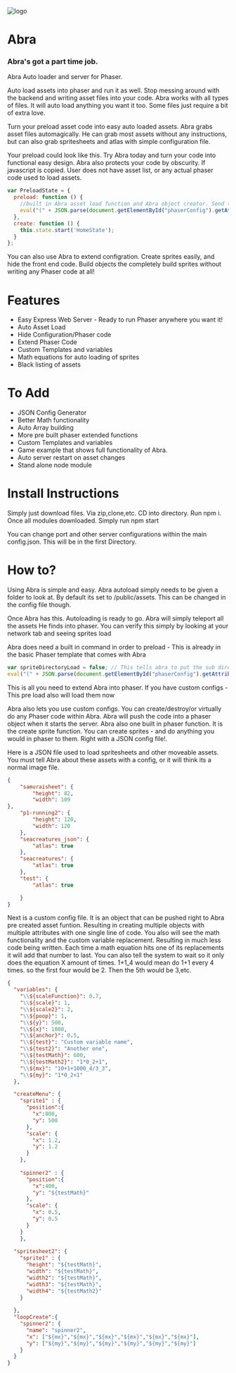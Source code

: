 

<div class="header">
  <img src="https://cdn.bulbagarden.net/upload/9/9e/PCP063.png" alt="logo" style=".header img {float: left;width: 100px;height: 100px;background: #555;}" />
  <h1>Abra</h1>
  <h3>Abra's got a part time job.</h3>
</div>

Abra Auto loader and server for Phaser.

Auto load assets into phaser and run it as well. Stop messing around with the backend and writing asset files into your code. Abra works with all types of files. It will auto load anything you want it too. Some files just require a bit of extra love. 


Turn your preload asset code into easy auto loaded assets. Abra grabs asset files automagically. He can grab most assets without any instructions, but can also grab spritesheets and atlas with simple configuration file.

Your preload could look like this. Try Abra today and turn your code into functional easy design. Abra also protects your code by obscurity. If javascript is copied. User does not have asset list, or any actual phaser code used to load assets.
```javascript
var PreloadState = {
  preload: function () {
    //built in Abra asset load function and Abra object creator. Send true flag to use directory listing for asset names. directory-assetname. False = just Asset name for sprite. Warning this can result in images with the same name to have the same sprite name.
    eval("(" + JSON.parse(document.getElementById("phaserConfig").getAttribute('value')).assets.abraCommands.abraLoad + ")")(false); 
  },
  create: function () {
    this.state.start('HomeState');
  }
};
```

You can also use Abra to extend configration. Create sprites easily, and hide the front end code. Build objects the completely build sprites without writing any Phaser code at all!

 <h1>Features</h1>
<ul>
  <li>Easy Express Web Server - Ready to run Phaser anywhere you want it! </li>
  <li>Auto Asset Load</li>
  <li>Hide Configuration/Phaser code</li>
  <li>Extend Phaser Code</li>
  <li>Custom Templates and variables</li>
  <li>Math equations for auto loading of sprites </li>
  <li>Black listing of assets</li>
</ul>

 <h1>To Add</h1>
 <ul>
  <li>JSON Config Generator</li>
  <li>Better Math functionality</li>
  <li>Auto Array building</li>
  <li>More pre built phaser extended functions</li>
  <li>Custom Templates and variables</li>
  <li>Game example that shows full functionality of Abra.</li>
  <li>Auto server restart on asset changes</li>
  <li>Stand alone node module</li>
</ul>

<h1>Install Instructions</h1>
<p>Simply just download files. Via zip,clone,etc. CD into directory. Run npm i. Once all modules downloaded. Simply run npm start<p>
<p>You can change port and other server configurations within the main config.json. This will be in the first Directory. </p>

<h1>How to?</h1>
<p>Using Abra is simple and easy. Abra autoload simply needs to be given a folder to look at. By default its set to /public/assets. This can be changed in the config file though. </p>
<p>Once Abra has this. Autoloading is ready to go. Abra will simply teleport all the assets He finds into phaser. You can verify this simply by looking at your network tab and seeing sprites load </p>
<p>Abra does need a built in command in order to preload - This is already in the basic Phaser template that comes with Abra </p>

```javascript
var spriteDirectoryLoad = false; // This tells abra to put the sub directory infront of the asset name or not. Having this enabled can be usefull if same asset names are being used within project.
eval("(" + JSON.parse(document.getElementById("phaserConfig").getAttribute('value')).assets.abraCommands.abraLoad + ")")(spriteDirectoryLoad); 
```

<p>This is all you need to extend Abra into phaser. If you have custom configs - This pre load also will load them now </p>

<p>Abra also lets you use custom configs. You can create/destroy/or virtually do any Phaser code within Abra. Abra will push the code into a phaser object when it starts the server. Abra also one built in phaser function. It is the create sprite function. You can create sprites - and do anything you would in phaser to them. Right with a JSON config file!. </p>

<p>Here is a JSON  file used to load spritesheets and other moveable assets. You must tell Abra about these assets with a config, or it will think its a normal image file.</p>

```JSON
{
	"samuraisheet": {
		"height": 82,
		"width": 109
},
	"p1-running2": {
		"height": 120,
		"width": 120
	},
	"seacreatures_json": {
		"atlas": true
	},
	"seacreatures": {
		"atlas": true
	},
	"test": {
		"atlas": true

	}
}
```

<p>Next is a custom config file. It is an object that can be pushed right to Abra pre created asset funtion. Resulting in creating multiple objects with multiple attributes with one single line of code. You also will see the math functionality and the custom variable replacement. Resulting in much less code being written. Each time a math equation hits one of its replacements it will add that number to last. You can also tell the system to wait so it only does the equation X amount of times. 1+1_4 would mean do 1+1 every 4 times. so the first four would be 2. Then the 5th would be 3,etc.</p>

```JSON
{
  "variables": {
    "\\${scaleFunction}": 0.7,
    "\\${scale}": 1,
    "\\${scale2}": 2,
    "\\${poop}": 1,
    "\\${y}": 500,
    "\\${x}": 1000,
    "\\${anchor}": 0.5,
    "\\${test}": "Custom variable name",
    "\\${test2}": "Another one",
    "\\${testMath}": 600,
    "\\${testMath2}": "1*0_2+1",
    "\\${mx}": "10+1+1000_4/3_3",
    "\\${my}": "1*0_2+1"
  },

  "createMenu": {
    "sprite1" : {
      "position":{
        "x":800,
        "y": 500
      },
      "scale": {
        "x": 1.2,
        "y": 1.2
      }
    },
   
    "spinner2" : {
      "position":{
        "x":400,
        "y": "${testMath}"
      },
      "scale": {
        "x": 0.5,
        "y": 0.5
      }
    }
    },
    
  "spritesheet2": {
    "sprite1" : {
      "height": "${testMath}",
      "width": "${testMath}",
      "width2": "${testMath}",
      "width3": "${testMath}",
      "width4": "${testMath2}"
    }
    
  },
  "loopCreate":{
    "spinner2": {
      "name": "spinner2",
      "x": ["${mx}","${mx}","${mx}","${mx}","${mx}","${mx}"],
      "y": ["${my}","${my}","${my}","${my}","${my}","${my}"]
    }
  }
}
```